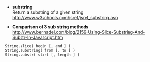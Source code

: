 * **substring**      
Return a substring of a given string       
http://www.w3schools.com/jsref/jsref_substring.asp

* **Comparison of 3 sub string methods**   
http://www.bennadel.com/blog/2159-Using-Slice-Substring-And-Substr-In-Javascript.htm   
````
String.slice( begin [, end ] )
String.substring( from [, to ] )
String.substr( start [, length ] )
````
